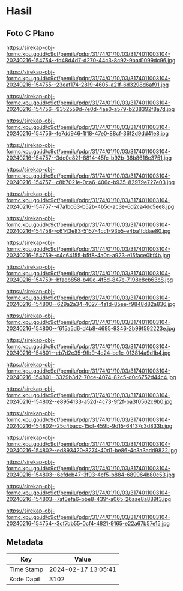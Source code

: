 # Hasil

## Foto C Plano

https://sirekap-obj-formc.kpu.go.id/c9cf/pemilu/pdpr/31/74/01/10/03/3174011003104-20240216-154754--fd48d4d7-d270-44c3-8c92-9bad1099dc96.jpg

https://sirekap-obj-formc.kpu.go.id/c9cf/pemilu/pdpr/31/74/01/10/03/3174011003104-20240216-154755--23eaf174-2819-4605-a21f-6d3298d6af91.jpg

https://sirekap-obj-formc.kpu.go.id/c9cf/pemilu/pdpr/31/74/01/10/03/3174011003104-20240216-154756--9352559d-7e0d-4ae0-a579-b238392f8a7d.jpg

https://sirekap-obj-formc.kpu.go.id/c9cf/pemilu/pdpr/31/74/01/10/03/3174011003104-20240216-154756--fe7dd946-1f18-47e0-88cf-36f2d9dd41e8.jpg

https://sirekap-obj-formc.kpu.go.id/c9cf/pemilu/pdpr/31/74/01/10/03/3174011003104-20240216-154757--3dc0e821-8814-45fc-b92b-36b8616e3751.jpg

https://sirekap-obj-formc.kpu.go.id/c9cf/pemilu/pdpr/31/74/01/10/03/3174011003104-20240216-154757--c8b7021e-0ca6-406c-b935-82979e727e03.jpg

https://sirekap-obj-formc.kpu.go.id/c9cf/pemilu/pdpr/31/74/01/10/03/3174011003104-20240216-154757--47a1bc63-b52b-4b5c-ac3e-6d2ca4dc5ee8.jpg

https://sirekap-obj-formc.kpu.go.id/c9cf/pemilu/pdpr/31/74/01/10/03/3174011003104-20240216-154758--c6143e83-5157-4cc1-93b5-e4ba1fddae80.jpg

https://sirekap-obj-formc.kpu.go.id/c9cf/pemilu/pdpr/31/74/01/10/03/3174011003104-20240216-154759--c4c64155-b5f8-4a0c-a923-e15face0bf4b.jpg

https://sirekap-obj-formc.kpu.go.id/c9cf/pemilu/pdpr/31/74/01/10/03/3174011003104-20240216-154759--bfaeb858-b40c-4f5d-847e-7198e8cb63c8.jpg

https://sirekap-obj-formc.kpu.go.id/c9cf/pemilu/pdpr/31/74/01/10/03/3174011003104-20240216-154800--629a2a34-4027-4a1d-85ee-f9848d82a836.jpg

https://sirekap-obj-formc.kpu.go.id/c9cf/pemilu/pdpr/31/74/01/10/03/3174011003104-20240216-154800--f615a5d6-d4b8-4695-9346-2b99f592223e.jpg

https://sirekap-obj-formc.kpu.go.id/c9cf/pemilu/pdpr/31/74/01/10/03/3174011003104-20240216-154801--eb7d2c35-9fb9-4e24-bc1c-013814a9d1b4.jpg

https://sirekap-obj-formc.kpu.go.id/c9cf/pemilu/pdpr/31/74/01/10/03/3174011003104-20240216-154801--3329b3d2-70ce-4074-82c5-d0c6752d44c4.jpg

https://sirekap-obj-formc.kpu.go.id/c9cf/pemilu/pdpr/31/74/01/10/03/3174011003104-20240216-154802--e8954133-a52d-4c73-9f2f-ba3f0562c9b0.jpg

https://sirekap-obj-formc.kpu.go.id/c9cf/pemilu/pdpr/31/74/01/10/03/3174011003104-20240216-154802--25c4bacc-15cf-459b-9d15-64137c3d833b.jpg

https://sirekap-obj-formc.kpu.go.id/c9cf/pemilu/pdpr/31/74/01/10/03/3174011003104-20240216-154802--ed893420-8274-40d1-be86-4c3a3add9822.jpg

https://sirekap-obj-formc.kpu.go.id/c9cf/pemilu/pdpr/31/74/01/10/03/3174011003104-20240216-154803--6efdeb47-3f93-4cf5-b884-689964b80c53.jpg

https://sirekap-obj-formc.kpu.go.id/c9cf/pemilu/pdpr/31/74/01/10/03/3174011003104-20240216-154803--7af3efa6-bbe8-439f-a065-26aae8a889f3.jpg

https://sirekap-obj-formc.kpu.go.id/c9cf/pemilu/pdpr/31/74/01/10/03/3174011003104-20240216-154754--3cf7db55-0cf4-4821-9165-e22a67b57e15.jpg


## Metadata

| Key        | Value               |
| ---------- | ------------------- |
| Time Stamp | 2024-02-17 13:05:41 |
| Kode Dapil | 3102                |



